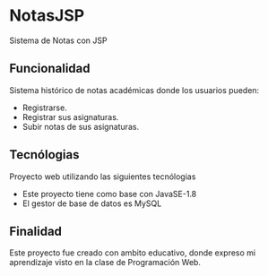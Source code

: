 # NotasJSP
Sistema de Notas con JSP

## Funcionalidad
Sistema histórico de notas académicas donde los usuarios pueden:
- Registrarse.
- Registrar sus asignaturas.
- Subir notas de sus asignaturas.

## Tecnólogias
Proyecto web utilizando las siguientes tecnólogias
- Este proyecto tiene como base con JavaSE-1.8
- El gestor de base de datos es MySQL

## Finalidad
Este proyecto fue creado con ambito educativo, donde expreso mi aprendizaje visto en la clase de Programación Web.
